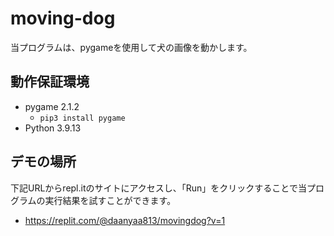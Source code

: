 # moving-dog

当プログラムは、pygameを使用して犬の画像を動かします。

## 動作保証環境
* pygame 2.1.2
  - `pip3 install pygame`
* Python 3.9.13

## デモの場所
下記URLからrepl.itのサイトにアクセスし、「Run」をクリックすることで当プログラムの実行結果を試すことができます。
* https://replit.com/@daanyaa813/movingdog?v=1
